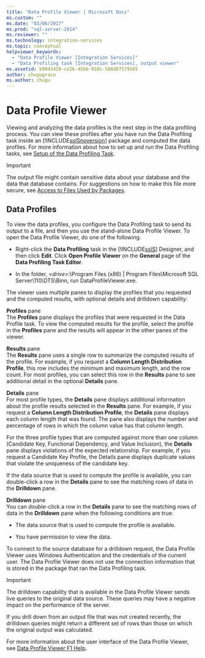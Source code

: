 ```yaml
---
title: "Data Profile Viewer | Microsoft Docs"
ms.custom: ""
ms.date: "03/06/2017"
ms.prod: "sql-server-2014"
ms.reviewer: ""
ms.technology: integration-services
ms.topic: conceptual
helpviewer_keywords: 
  - "Data Profile Viewer [Integration Services]"
  - "Data Profiling task [Integration Services], output viewer"
ms.assetid: b9043428-ce26-45bb-910c-588d07579565
author: chugugrace
ms.author: chugu
---
```

# Data Profile Viewer
  Viewing and analyzing the data profiles is the next step in the data profiling process. You can view these profiles after you have run the Data Profiling task inside an [!INCLUDE[ssISnoversion](../../includes/ssisnoversion-md.md)] package and computed the data profiles. For more information about how to set up and run the Data Profiling tasks, see [Setup of the Data Profiling Task](data-profiling-task.md).  
  
> [!IMPORTANT]  
>  The output file might contain sensitive data about your database and the data that database contains. For suggestions on how to make this file more secure, see [Access to Files Used by Packages](../access-to-files-used-by-packages.md).  
  
## Data Profiles  
 To view the data profiles, you configure the Data Profiling task to send its output to a file, and then you use the stand-alone Data Profile Viewer. To open the Data Profile Viewer, do one of the following.  
  
-   Right-click the **Data Profiling** task in the [!INCLUDE[ssIS](../../includes/ssis-md.md)] Designer, and then click **Edit**. Click **Open Profile Viewer** on the **General** page of the **Data Profiling Task Editor**.  
  
-   In the folder, *\<drive>*:\Program Files (x86) | Program Files\Microsoft SQL Server\110\DTS\Binn, run DataProfileViewer.exe.  
  
 The viewer uses multiple panes to display the profiles that you requested and the computed results, with optional details and drilldown capability:  
  
 **Profiles** pane  
 The **Profiles** pane displays the profiles that were requested in the Data Profile task. To view the computed results for the profile, select the profile in the **Profiles** pane and the results will appear in the other panes of the viewer.  
  
 **Results** pane  
 The **Results** pane uses a single row to summarize the computed results of the profile. For example, if you request a **Column Length Distribution Profile**, this row includes the minimum and maximum length, and the row count. For most profiles, you can select this row in the **Results** pane to see additional detail in the optional **Details** pane.  
  
 **Details** pane  
 For most profile types, the **Details** pane displays additional information about the profile results selected in the **Results** pane. For example, if you request a **Column Length Distribution Profile**, the **Details** pane displays each column length that was found. The pane also displays the number and percentage of rows in which the column value has that column length.  
  
 For the three profile types that are computed against more than one column (Candidate Key, Functional Dependency, and Value Inclusion), the **Details** pane displays violations of the expected relationship. For example, if you request a Candidate Key Profile, the Details pane displays duplicate values that violate the uniqueness of the candidate key.  
  
 If the data source that is used to compute the profile is available, you can double-click a row in the **Details** pane to see the matching rows of data in the **Drilldown** pane.  
  
 **Drilldown** pane  
 You can double-click a row in the **Details** pane to see the matching rows of data in the **Drilldown** pane when the following conditions are true:  
  
-   The data source that is used to compute the profile is available.  
  
-   You have permission to view the data.  
  
 To connect to the source database for a drilldown request, the Data Profile Viewer uses Windows Authentication and the credentials of the current user. The Data Profile Viewer does not use the connection information that is stored in the package that ran the Data Profiling task.  
  
> [!IMPORTANT]  
>  The drilldown capability that is available in the Data Profile Viewer sends live queries to the original data source. These queries may have a negative impact on the performance of the server.  
>   
>  If you drill down from an output file that was not created recently, the drilldown queries might return a different set of rows than those on which the original output was calculated.  
  
 For more information about the user interface of the Data Profile Viewer, see [Data Profile Viewer F1 Help](../data-profile-viewer-f1-help.md).  
  
  
